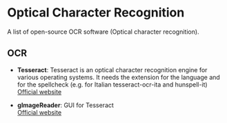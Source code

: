 # Optical Character Recognition

A list of open-source OCR software (Optical character recognition).

## OCR

- **Tesseract**: Tesseract is an optical character recognition engine for various operating systems. It needs the extension for the language and for the spellcheck (e.g. for Italian tesseract-ocr-ita and hunspell-it)  
  [Official website](https://github.com/tesseract-ocr)

- **gImageReader**: GUI for Tesseract  
  [Official website](https://github.com/manisandro/gImageReader)
